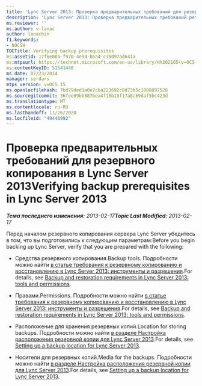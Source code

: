 ```yaml
---
title: 'Lync Server 2013: Проверка предварительных требований для резервного копирования'
description: 'Lync Server 2013: Проверка предварительных требований резервного копирования.'
ms.reviewer: ''
ms.author: v-lanac
author: lanachin
f1.keywords:
- NOCSH
TOCTitle: Verifying backup prerequisites
ms:assetid: 17f8e00a-f970-4e94-b5a4-c18d97ad641a
ms:mtpsurl: https://technet.microsoft.com/en-us/library/Hh202165(v=OCS.15)
ms:contentKeyID: 51541448
ms.date: 07/23/2014
manager: serdars
mtps_version: v=OCS.15
ms.openlocfilehash: 7bd79ded1a0e7cba223692c8d73b5c1008897528
ms.sourcegitcommit: 36fee89bb887bea4f18b19f17a8c69daf5bc423d
ms.translationtype: MT
ms.contentlocale: ru-RU
ms.lasthandoff: 11/26/2020
ms.locfileid: "49446992"
---
```

# <a name="verifying-backup-prerequisites-in-lync-server-2013"></a><span data-ttu-id="18f83-103">Проверка предварительных требований для резервного копирования в Lync Server 2013</span><span class="sxs-lookup"><span data-stu-id="18f83-103">Verifying backup prerequisites in Lync Server 2013</span></span>

<div data-xmlns="http://www.w3.org/1999/xhtml">

<div class="topic" data-xmlns="http://www.w3.org/1999/xhtml" data-msxsl="urn:schemas-microsoft-com:xslt" data-cs="https://msdn.microsoft.com/">

<div data-asp="https://msdn2.microsoft.com/asp">



</div>

<div id="mainSection">

<div id="mainBody"><span data-ttu-id="18f83-104">

<span> </span></span><span class="sxs-lookup"><span data-stu-id="18f83-104">

<span> </span></span></span>

<span data-ttu-id="18f83-105">_**Тема последнего изменения:** 2013-02-17_</span><span class="sxs-lookup"><span data-stu-id="18f83-105">_**Topic Last Modified:** 2013-02-17_</span></span>

<span data-ttu-id="18f83-106">Перед началом резервного копирования сервера Lync Server убедитесь в том, что вы подготовились к следующим параметрам:</span><span class="sxs-lookup"><span data-stu-id="18f83-106">Before you begin backing up Lync Server, verify that you are prepared with the following:</span></span>

  - <span data-ttu-id="18f83-107">Средства резервного копирования.</span><span class="sxs-lookup"><span data-stu-id="18f83-107">Backup tools.</span></span> <span data-ttu-id="18f83-108">Подробности можно найти [в статье требования к резервному копированию и восстановлению в Lync Server 2013: инструменты и разрешения](lync-server-2013-backup-and-restoration-requirements-tools-and-permissions.md).</span><span class="sxs-lookup"><span data-stu-id="18f83-108">For details, see [Backup and restoration requirements in Lync Server 2013: tools and permissions](lync-server-2013-backup-and-restoration-requirements-tools-and-permissions.md).</span></span>

  - <span data-ttu-id="18f83-109">Правами.</span><span class="sxs-lookup"><span data-stu-id="18f83-109">Permissions.</span></span> <span data-ttu-id="18f83-110">Подробности можно найти [в статье требования к резервному копированию и восстановлению в Lync Server 2013: инструменты и разрешения](lync-server-2013-backup-and-restoration-requirements-tools-and-permissions.md).</span><span class="sxs-lookup"><span data-stu-id="18f83-110">For details, see [Backup and restoration requirements in Lync Server 2013: tools and permissions](lync-server-2013-backup-and-restoration-requirements-tools-and-permissions.md).</span></span>

  - <span data-ttu-id="18f83-111">Расположение для хранения резервных копий.</span><span class="sxs-lookup"><span data-stu-id="18f83-111">Location for storing backups.</span></span> <span data-ttu-id="18f83-112">Подробности можно найти [в разделе Настройка расположения резервной копии для Lync Server 2013](lync-server-2013-setting-up-a-backup-location.md).</span><span class="sxs-lookup"><span data-stu-id="18f83-112">For details, see [Setting up a backup location for Lync Server 2013](lync-server-2013-setting-up-a-backup-location.md).</span></span>

  - <span data-ttu-id="18f83-113">Носители для резервных копий.</span><span class="sxs-lookup"><span data-stu-id="18f83-113">Media for the backups.</span></span> <span data-ttu-id="18f83-114">Подробности можно найти [в разделе Настройка расположения резервной копии для Lync Server 2013](lync-server-2013-setting-up-a-backup-location.md).</span><span class="sxs-lookup"><span data-stu-id="18f83-114">For details, see [Setting up a backup location for Lync Server 2013](lync-server-2013-setting-up-a-backup-location.md).</span></span>

<span data-ttu-id="18f83-115"></div>

<span> </span>

</div>

</div>

</span><span class="sxs-lookup"><span data-stu-id="18f83-115"></div>

<span> </span>

</div>

</div>

</span></span></div>

